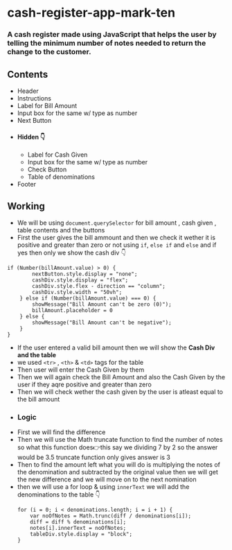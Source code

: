 # cash-register-app-mark-ten
### A cash register made using JavaScript that helps the user by telling the minimum number of notes needed to return the change to the customer.

## Contents 
- Header
- Instructions
- Label for Bill Amount 
- Input box for the same w/ type as number
- Next Button
- #### Hidden 👇
    - Label for Cash Given
    - Input box for the same w/ type as number
    - Check Button
    - Table of denominations
- Footer

## Working 
- We will be using `document.querySelector` for bill amount , cash given , table contents and the buttons
- First the user gives the bill ammount and then we check it wether it is positive and greater than zero or not using `if`, `else if` and `else` and if yes then only we show the cash div 👇
```
if (Number(billAmount.value) > 0) {
        nextButton.style.display = "none";
        cashDiv.style.display = "flex";
        cashDiv.style.flex - direction == "column";
        cashDiv.style.width = "50vh";
    } else if (Number(billAmount.value) === 0) {
        showMessage("Bill Amount can't be zero (0)");
        billAmount.placeholder = 0
    } else {
        showMessage("Bill Amount can't be negative");
    }
}

```
- If the user entered a valid bill amount then we will show the **Cash Div and the table** 
- we used `<tr>` , `<th>` & `<td>` tags for the table
- Then user will enter the Cash Given by them 
- Then we will again check the Bill Amount and also the Cash Given by the user if they aqre positive and greater than zero
- Then we will check wether the cash given by the user is atleast equal to the bill amount
- ### Logic 
- First we will find the difference
- Then we will use the Math truncate function to find the number of notes 
    so what this function does👉this say we dividing 7 by 2 so the answer would be 3.5 truncate function only gives answer is 3 
- Then to find the amount left what you will do is multiplying the notes of the denomination and subtracted by the original value then      we will get the new difference and we will move on to the next nomination
- then we will use a for loop & using `innerText` we will add the denominations to the table 👇
    ```
    for (i = 0; i < denominations.length; i = i + 1) {
        var noOfNotes = Math.trunc(diff / denominations[i]);
        diff = diff % denominations[i];
        notes[i].innerText = noOfNotes;
        tableDiv.style.display = "block";
    }
    
    ```
